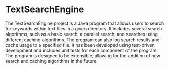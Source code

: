# TextSearchEngine

The TextSearchEngine project is a Java program that allows users to search for keywords within text files in a given directory. It includes several search algorithms, such as a basic search, a parallel search, and searches using different caching algorithms. The program can also log search results and cache usage to a specified file. It has been developed using test-driven development and includes unit tests for each component of the program. The program is designed to be extensible, allowing for the addition of new search and caching algorithms in the future.
